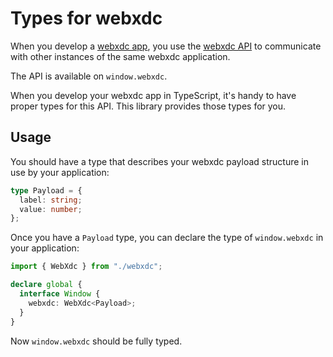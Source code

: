 # Types for webxdc

When you develop a [webxdc app](https://webxdc.org), you use the [webxdc
API](https://docs.webxdc.org/spec.html) to communicate with other instances of
the same webxdc application.

The API is available on `window.webxdc`.

When you develop your webxdc app in TypeScript, it's handy to have proper
types for this API. This library provides those types for you.

## Usage

You should have a type that describes your webxdc payload structure in use
by your application:

```typescript
type Payload = {
  label: string;
  value: number;
};
```

Once you have a `Payload` type, you can declare the type of `window.webxdc` in
your application:

```typescript
import { WebXdc } from "./webxdc";

declare global {
  interface Window {
    webxdc: WebXdc<Payload>;
  }
}
```

Now `window.webxdc` should be fully typed.
